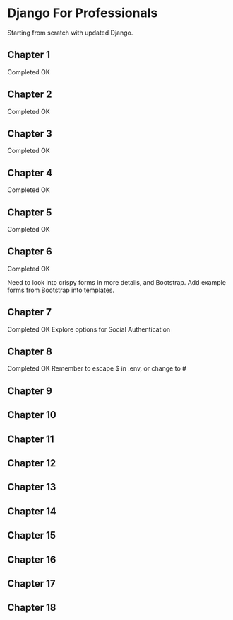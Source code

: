 # Django For Professionals
Starting from scratch with updated Django.

## Chapter 1
Completed OK

## Chapter 2
Completed OK

## Chapter 3
Completed OK

## Chapter 4
Completed OK

## Chapter 5
Completed OK

## Chapter 6
Completed OK

Need to look into crispy forms in more details, and Bootstrap.
Add example forms from Bootstrap into templates.

## Chapter 7
Completed OK
Explore options for Social Authentication

## Chapter 8
Completed OK
Remember to escape $ in .env, or change to #

## Chapter 9

## Chapter 10

## Chapter 11

## Chapter 12

## Chapter 13

## Chapter 14

## Chapter 15

## Chapter 16

## Chapter 17

## Chapter 18

